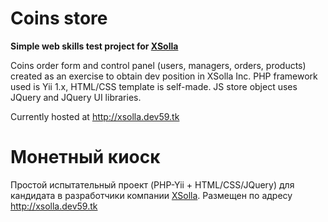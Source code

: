 # Coins store
**Simple web skills test project for [XSolla](https://xsolla.com)**

Coins order form and control panel (users, managers, orders, products) created as an exercise to obtain dev position in XSolla Inc. PHP framework used is Yii 1.x, HTML/CSS template is self-made. JS store object uses JQuery and JQuery UI libraries.

Currently hosted at http://xsolla.dev59.tk


# Монетный киоск

Простой испытательный проект (PHP-Yii + HTML/CSS/JQuery) для кандидата в разработчики компании [XSolla](https://xsolla.com).
Размещен по адресу http://xsolla.dev59.tk
